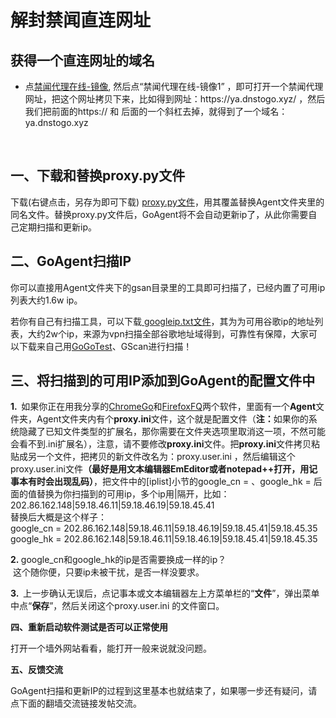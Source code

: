 # 解封禁闻直连网址


<h2>获得一个直连网址的域名</h2>

<ul type=disc>
<li >点<a href="https://github.com/bannedbook/fanqiang/wiki#jwurl">禁闻代理在线-镜像</a>, 然后点“禁闻代理在线-镜像1” ，即可打开一个禁闻代理网址，把这个网址拷贝下来，比如得到网址：https://ya.dnstogo.xyz/ ，然后我们把前面的https:// 和 后面的一个斜杠去掉，就得到了一个域名：ya.dnstogo.xyz</li>

</ul>

<p >&nbsp;</p>

<h2>一、下载和替换proxy.py文件</h2>

<p   >下载(右键点击，另存为即可下载) <a
href="https://raw.githubusercontent.com/kgfw/fg/master/wstp/proxy.py">proxy.py文件</a>，用其覆盖替换Agent文件夹里的同名文件。替换proxy.py文件后，GoAgent将不会自动更新ip了，从此你需要自己定期扫描和更新ip。</p>

<h2>二、GoAgent扫描IP</h2>

<p >你可以直接用Agent文件夹下的gsan目录里的工具即可扫描了，已经内置了可用ip列表大约1.6w ip。</p>

<p >若你有自己有扫描工具，可以下载<a
href="https://raw.githubusercontent.com/kgfw/fg/master/wstp/googleip.txt">
googleip.txt文件</a>，其为为可用谷歌ip的地址列表，大约2w个ip，来源为vpn扫描全部谷歌地址域得到，可靠性有保障，大家可以下载来自己用<a
href="https://code.google.com/archive/p/gogo-tester/">GoGoTest</a>、GScan进行扫描！</p>


<h2>三、将扫描到的可用IP添加到GoAgent的配置文件中</h2>

<p   ><b>1.&nbsp; </b>如果你正在用我分享的<a
href="https://github.com/bannedbook/fanqiang/wiki/Chrome%E4%B8%80%E9%94%AE%E7%BF%BB%E5%A2%99%E5%8C%85">ChromeGo</a>和<a
href="https://github.com/bannedbook/fanqiang/wiki/%E7%81%AB%E7%8B%90firefox%E4%B8%80%E9%94%AE%E7%BF%BB%E5%A2%99%E5%8C%85">FirefoxFQ</a>两个软件，里面有一个<b>Agent</b>文件夹，Agent文件夹内有个<b>proxy.ini</b>文件，这个就是配置文件（<b>注：</b>如果你的系统隐藏了已知文件类型的扩展名，那你需要在文件夹选项里取消这一项，不然可能会看不到.ini扩展名），注意，请不要修改<b>proxy.ini</b>文件。把<b>proxy.ini</b>文件拷贝粘贴成另一个文件，把拷贝的新文件改名为：proxy.user.ini
，然后编辑这个proxy.user.ini文件<b>（最好是用文本编辑器</b><b>EmEditor</b><b>或者</b><b>notepad++</b><b>打开，用记事本有时会出现乱码）</b>，把文件中的[iplist]小节的google_cn
= 、google_hk
= 后面的值替换为你扫描到的可用ip，多个ip用|隔开，比如：202.86.162.148|59.18.46.11|59.18.46.19|59.18.45.41<br>
替换后大概是这个样子：<br>
google_cn = 202.86.162.148|59.18.46.11|59.18.46.19|59.18.45.41|59.18.45.35<br>
google_hk = 202.86.162.148|59.18.46.11|59.18.46.19|59.18.45.41|59.18.45.35</p>

<p   ><b>2.&nbsp;</b>google_cn和google_hk的ip是否需要换成一样的ip？&nbsp;<br>
&nbsp;这个随你便，只要ip未被干扰，是否一样没要求。&nbsp;</p>

<p   ><b>3.&nbsp; </b>上一步确认无误后，点记事本或文本编辑器左上方菜单栏的“<b>文件</b>”，弹出菜单中点“<b>保存</b>”，然后关闭这个proxy.user.ini
的文件窗口。</p>

<p ><b>四、重新启动软件测试是否可以正常使用</b></p>

<p   >打开一个墙外网站看看，能打开一般来说就没问题。</p>

<p ><b>五、反馈交流</b></p>

<p>GoAgent扫描和更新IP的过程到这里基本也就结束了，如果哪一步还有疑问，请点下面的翻墙交流链接发帖交流。</p>

